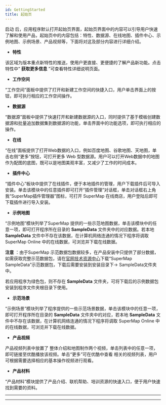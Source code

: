 ```yaml
---
id: GettingStarted
title: 起始页
---
```

启动
后，应用程序默认打开起始页界面，起始页界面中的内容可以引导用户快速了解和使用产品，起始页中的内容包括：特性、数据源、在线地图、插件中心、示例地图、示例场景、产品视频等，下面将对这及部分内容进行详细介绍。

  * **特性**

该区域为版本重点新特性的推送，使用户更直接、更便捷的了解产品新功能。点击特性中“ **获取更多信息** ”可查看特性详细说明页面。

  * **工作空间**

“工作空间”面板中提供了打开和新建工作空间的快捷入口，用户单击界面上的按钮，即可执行相应的工作空间操作。

  * **数据源**

“数据源”面板中提供了快速打开和新建数据源的入口，同时提供了基于模板创建数据源和批量追加数据集到数据源的功能，单击界面中的功能选项，即可执行相应的操作。

  * **在线**

“在线”面板提供了打开Web数据的入口，例如百度地图、谷歌地图、天地图，单击右侧“更多”按钮，可打开更多 Web
型数据源。用户可以打开Web数据中的地图作为配图的底图，既可以是地图美观丰富，又减少了工作的时间成本。

  * **插件中心**

“插件中心”板块中提供了在线插件，便于本地插件的管理，用户下载插件后可导入安装。单击该模块中的任意插件即可打开“插件管理”对话框，单击对话框右上角我“SuperMap插件管理器”图标，可打开
SuperMap 在线商店，用户登陆后即可下载插件进行导入安装。

  * **示例地图**

“示例地图”模块列举了SuperMap 提供的一些示范地图数据，单击该模块中的任意一项，即可打开程序所在目录的 **SampleData**
文件夹中的对应数据。若本地 **SampleData** 文件中不存在该数据，在计算机网络连通的情况下程序将调取 SuperMap Online
中的在线数据，可浏览并下载在线数据。

**注意** ：由于SuperMap
示范数据包数据较多，在产品安装中只提供了部分数据，如需获取完整示范数据包，请在[官网技术资源中心](http://support.supermap.com.cn/DownloadCenter/ProductPlatform.aspx)下载“SuperMap
SampleData”示范数据包，下载后需要安装到安装目录下-> SampleData文件夹中。

若应用程序为绿色包，则不存在 **SampleData** 文件夹，可将下载后的示例数据包安装到程序文件夹根目录下使用。

  * **示范场景**

“示例场景”模块列举了程序提供的一些示范场景数据，单击该模块中的任意一项，即可打开程序所在目录的 **SampleData** 文件夹中的对应，若本地
**SampleData** 文件中不存在该数据，在计算机网络连通的情况下程序将调取 SuperMap Online 中的在线数据，可浏览并下载在线数据。

  * **产品视频**

产品视频列表中放置了  整体介绍和地图制作两个视频，单击列表中的任意一项，即可链接至优酷播放该视频。单击“更多”可在优酷中查看
相关的视频列表，用户可根据需要选择相应的基本操作视频进行观看。

  * **产品材料**

“产品材料”模块提供了产品介绍、联机帮助、培训资源的快速入口，便于用户快速找到需要的资料。

* * *

[](http://www.supermap.com)  
  
---

